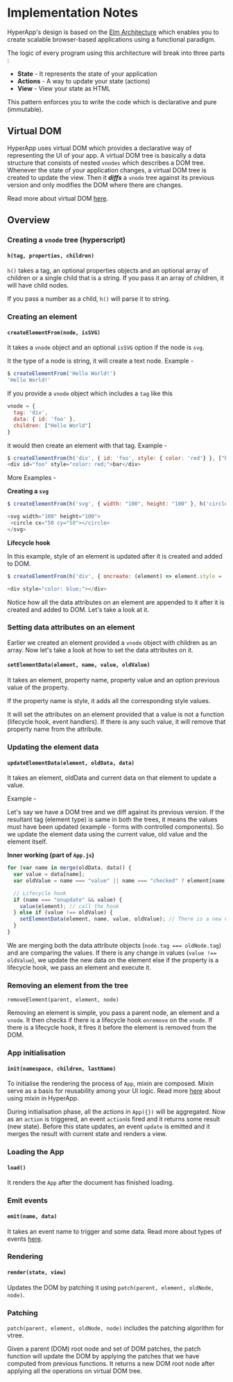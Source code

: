 # Implementation Notes

HyperApp's design is based on the [Elm Architecture](https://guide.elm-lang.org/architecture/) which enables you to create scalable browser-based applications using a functional paradigm.

The logic of every program using this architecture will break into three parts :

* **State** - It represents the state of your application
* **Actions** - A way to update your state (actions)
* **View** - View your state as HTML

This pattern enforces you to write the code which is declarative and pure (immutable).

## Virtual DOM
HyperApp uses virtual DOM which provides a declarative way of representing the UI of your app. A virtual DOM tree is basically a data structure that consists of nested `vnodes` which describes a DOM tree. Whenever the state of your application changes, a virtual DOM tree is created to update the view. Then it ***diffs*** a `vnode` tree against its previous version and only modifies the DOM where there are changes.

Read more about virtual DOM [here](https://github.com/Matt-Esch/virtual-dom).

## Overview

### Creating a `vnode` tree (hyperscript)

#### `h(tag, properties, children)`

`h()` takes a tag, an optional properties objects and an optional array of children or a single child that is a string. If you pass it an array of children, it will have child nodes.

If you pass a number as a child, `h()` will parse it to string.

### Creating an element

#### `createElementFrom(node, isSVG)`

It takes a `vnode` object and an optional `isSVG` option if the node is `svg`.

It the type of a node is string, it will create a text node. Example -
```javascript
$ createElementFrom('Hello World!')
'Hello World!'
```

If you provide a `vnode` object which includes a `tag` like this
```javascript
vnode = {
  tag: 'div',
  data: { id: 'foo' },
  children: ["Hello World"]
}
```

it would then create an element with that tag. Example -
```javascript
$ createElementFrom(h('div', { id: 'foo', style: { color: 'red'} }, ["bar"] ))
<div id="foo" style="color: red;">bar</div>
```

More Examples -

**Creating a `svg`**

```javascript
$ createElementFrom(h('svg', { width: "100", height: "100" }, h('circle', { cx: '50', cy: '50'})))

<svg width="100" height="100">
 <circle cx="50 cy="50"></circle>
</svg>
```

**Lifecycle hook**

In this example, style of an element is updated after it is created and added to DOM.

```javascript
$ createElementFrom(h('div', { oncreate: (element) => element.style = 'color: blue;' }, ["foo"]))

<div style="color: blue;"></div>
```

Notice how all the data attributes on an element are appended to it after it is created and added to DOM. Let's take a look at it.

### Setting data attributes on an element

Earlier we created an element provided a `vnode` object with children as an array. Now let's take a look at how to set the data attributes on it.

#### `setElementData(element, name, value, oldValue)`

It takes an element, property name, property value and an option previous value of the property.

If the property name is style, it adds all the corresponding style values.

It will set the attributes on an element provided that a value is not a function (lifecycle hook, event handlers). If there is any such value, it will remove that property name from the attribute.

### Updating the element data

#### `updateElementData(element, oldData, data)`

It takes an element, oldData and current data on that element to update a value.

Example -

Let's say we have a DOM tree and we diff against its previous version. If the resultant tag (element type) is same in both the trees, it means the values must have been updated (example - forms with controlled components). So we update the element data using the current value, old value and the element itself.

**Inner working (part of `App.js`)**

```javascript
for (var name in merge(oldData, data)) {
  var value = data[name];
  var oldValue = name === "value" || name === "checked" ? element[name] : oldData[name];

  // Lifecycle hook
  if (name === "onupdate" && value) {
    value(element); // call the hook
  } else if (value !== oldValue) {
    setElementData(element, name, value, oldValue); // There is a new value so update the new data on the element
  }
}
```

We are merging both the data attribute objects (`node.tag === oldNode.tag`) and are comparing the values. If there is any change in values (`value !== oldValue`), we update the new data on the element else if the property is a lifecycle hook, we pass an element and execute it.

### Removing an element from the tree

`removeElement(parent, element, node)`

Removing an element is simple, you pass a parent node, an element and a `vnode`. It then checks if there is a lifecycle hook `onremove` on the `vnode`. If there is a lifecycle hook, it fires it before the element is removed from the DOM.

### App initialisation

#### `init(namespace, children, lastName)`

To initialise the rendering the process of `App`, mixin are composed. Mixin serve as a basis for reusability among your UI logic. Read more [here](https://github.com/hyperapp/hyperapp/blob/master/docs/core.md#mixins) about using mixin in HyperApp.

During initialisation phase, all the actions in `App({})` will be aggregated. Now as an `action` is triggered, an event `action`is fired and it returns some result (new state). Before this state updates, an event `update` is emitted and it merges the result with current state and renders a view.

### Loading the App
#### `load()`

It renders the `App` after the document has finished loading.

### Emit events

#### `emit(name, data)`

It takes an event name to trigger and some data. Read more about types of events [here](https://github.com/hyperapp/hyperapp/blob/master/docs/api.md#events).

### Rendering

#### `render(state, view)`
Updates the DOM by patching it using `patch(parent, element, oldNode, node)`.

### Patching

`patch(parent, element, oldNode, node)` includes the patching algorithm for vtree.

Given a parent (DOM) root node and set of DOM patches, the patch function will update the DOM by applying the patches that we have computed from previous functions. It returns a new DOM root node after applying all the operations on virtual DOM tree.
